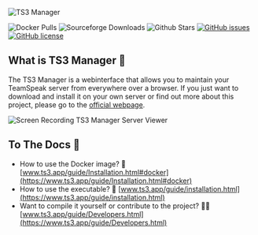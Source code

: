 ![TS3 Manager](https://www.ts3.app/ts3_manager_text_new_2.svg)

![Docker Pulls](https://img.shields.io/docker/pulls/joni1802/ts3-manager)
![Sourceforge Downloads](https://img.shields.io/sourceforge/dt/ts3-manager.svg)
![Github Stars](https://img.shields.io/github/stars/joni1802/ts3-manager)
[![GitHub issues](https://img.shields.io/github/issues/joni1802/ts3-manager)](https://github.com/joni1802/ts3-manager/issues)
[![GitHub license](https://img.shields.io/github/license/joni1802/ts3-manager)](https://github.com/joni1802/ts3-manager/blob/master/LICENSE)

## What is TS3 Manager 🤔
The TS3 Manager is a webinterface that allows you to maintain your TeamSpeak server from everywhere over a browser. If you just want to download and install it on your own server or find out more about this project, please go to the [official webpage](https://www.ts3.app).

![Screen Recording TS3 Manager Server Viewer](https://media.giphy.com/media/WpgWEaI3G5U1C0ORRu/source.gif)

## To The Docs 📃
- How to use the Docker image? 🐳 [www.ts3.app/guide/Installation.html#docker](https://www.ts3.app/guide/Installation.html#docker)
- How to use the executable? 💾 [www.ts3.app/guide/installation.html](https://www.ts3.app/guide/installation.html)
- Want to compile it yourself or contribute to the project? 🐱‍💻 [www.ts3.app/guide/Developers.html](https://www.ts3.app/guide/Developers.html)
